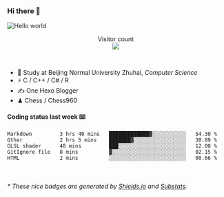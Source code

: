 ### Hi there 👋


<img src="https://raw.githubusercontent.com/sagar-viradiya/sagar-viradiya/master/resources/banner.png" alt="Hello world">
<p align="center"> 
  Visitor count<br/>
  <img src="https://profile-counter.glitch.me/youszoe/count.svg" />
</p>

<br/>


- 🍻  Study at Beijing Normal University Zhuhai, _Computer Science_
- ⚡  C / C++ / C# / R
- ✍️  One Hexo Blogger
- ♟  Chess / Chess960 


#### Coding status last week ⌨️

<!--START_SECTION:waka-->
```text
Markdown         3 hrs 40 mins   █████████████▓░░░░░░░░░░░   54.30 % 
Other            2 hrs 5 mins    ███████▓░░░░░░░░░░░░░░░░░   30.89 % 
GLSL shader      48 mins         ███░░░░░░░░░░░░░░░░░░░░░░   12.00 % 
GitIgnore file   8 mins          ▓░░░░░░░░░░░░░░░░░░░░░░░░   02.15 % 
HTML             2 mins          ░░░░░░░░░░░░░░░░░░░░░░░░░   00.66 % 
```
<!--END_SECTION:waka-->

<br/>

<center><img src="http://ghchart.rshah.org/409ba5/yousazoe" alt="" /></center>


<h6>* These nice badges are generated by <a href="https://shields.io/">Shields.io</a> and <a href="https://github.com/spencerwooo/Substats">Substats</a>.</h6>
